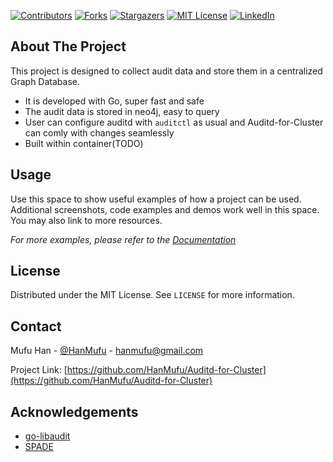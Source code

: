 <!--
*** Thanks for checking out the Best-README-Template. If you have a suggestion
*** that would make this better, please fork the repo and create a pull request
*** or simply open an issue with the tag "enhancement".
*** Thanks again! Now go create something AMAZING! :D
-->



<!-- PROJECT SHIELDS -->
<!--
*** I'm using markdown "reference style" links for readability.
*** Reference links are enclosed in brackets [ ] instead of parentheses ( ).
*** See the bottom of this document for the declaration of the reference variables
*** for contributors-url, forks-url, etc. This is an optional, concise syntax you may use.
*** https://www.markdownguide.org/basic-syntax/#reference-style-links
-->
[![Contributors][contributors-shield]][contributors-url]
[![Forks][forks-shield]][forks-url]
[![Stargazers][stars-shield]][stars-url]
[![MIT License][license-shield]][license-url]
[![LinkedIn][linkedin-shield]][linkedin-url]



<!-- ABOUT THE PROJECT -->
## About The Project

This project is designed to collect audit data and store them in a centralized Graph Database. 

* It is developed with Go, super fast and safe
* The audit data is stored in neo4j, easy to query
* User can configure auditd with ```auditctl``` as usual and Auditd-for-Cluster can comly with changes seamlessly
* Built within container(TODO)

<!-- USAGE EXAMPLES -->
## Usage

Use this space to show useful examples of how a project can be used. Additional screenshots, code examples and demos work well in this space. You may also link to more resources.

_For more examples, please refer to the [Documentation](https://example.com)_



<!-- LICENSE -->
## License

Distributed under the MIT License. See `LICENSE` for more information.



<!-- CONTACT -->
## Contact

Mufu Han - [@HanMufu](https://twitter.com/HanMufu) - hanmufu@gmail.com

Project Link: [https://github.com/HanMufu/Auditd-for-Cluster](https://github.com/HanMufu/Auditd-for-Cluster)



<!-- ACKNOWLEDGEMENTS -->
## Acknowledgements
* [go-libaudit](https://github.com/elastic/go-libaudit)
* [SPADE](https://github.com/ashish-gehani/SPADE)





<!-- MARKDOWN LINKS & IMAGES -->
<!-- https://www.markdownguide.org/basic-syntax/#reference-style-links -->
[contributors-shield]: https://img.shields.io/github/contributors/HanMufu/Auditd-for-Cluster.svg?style=for-the-badge
[contributors-url]: https://github.com/HanMufu/Auditd-for-Cluster/graphs/contributors
[forks-shield]: https://img.shields.io/github/forks/HanMufu/Auditd-for-Cluster.svg?style=for-the-badge
[forks-url]: https://github.com/HanMufu/Auditd-for-Cluster/network/members
[stars-shield]: https://img.shields.io/github/stars/HanMufu/Auditd-for-Cluster.svg?style=for-the-badge
[stars-url]: https://github.com/HanMufu/Auditd-for-Cluster/stargazers
[license-shield]: https://img.shields.io/github/license/HanMufu/Auditd-for-Cluster.svg?style=for-the-badge
[license-url]: https://github.com/HanMufu/Auditd-for-Cluster/blob/main/LICENSE
[linkedin-shield]: https://img.shields.io/badge/-LinkedIn-black.svg?style=for-the-badge&logo=linkedin&colorB=555
[linkedin-url]: https://www.linkedin.com/in/mufuhan/
